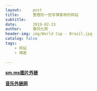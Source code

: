 ```yaml
---
layout:     post
title:      整理的一些写博客用的网站
subtitle:  
date:       2019-02-23
author:     春风化雨
header-img: img/World Cup - Brazil.jpg
catalog: false
tags:
    - 网站
    - 博客
    
---
```


[**sm.ms图片外链**](https://sm.ms/)

[**音乐外链网**](http://www.ytmp3.cn/)

